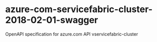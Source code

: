 # azure-com-servicefabric-cluster-2018-02-01-swagger
OpenAPI specification for azure.com API vservicefabric-cluster
